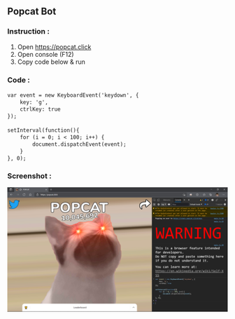 ## Popcat Bot

### Instruction :
1) Open https://popcat.click
2) Open console (F12)
3) Copy code below & run

### Code :
```
var event = new KeyboardEvent('keydown', {
	key: 'g',
	ctrlKey: true
});

setInterval(function(){
	for (i = 0; i < 100; i++) {
		document.dispatchEvent(event);
	}
}, 0);
```

### Screenshot :
[![screenshot.png](screenshot.png)]()
